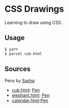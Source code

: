 # CSS Drawings

Learning to draw using CSS.

## Usage

```bash
$ yarn
$ parcel cub.html
```

## Sources

Pens by [Sasha](https://codepen.io/sashatran):

- [cub.html](./cub.html): [Pen](https://codepen.io/sashatran/pen/BpoLeE)
- [elephant.html](./elephant.html): [Pen](https://codepen.io/sashatran/pen/JEGJyz)
- [calendar.html](./calendar.html):[Pen](https://codepen.io/sashatran/pen/BpWLbN)
